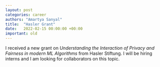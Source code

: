 ```yaml
---
layout: post
categories: career
authors: "Amartya Sanyal"
title:  "Hasler Grant"
date:   2022-02-15 00:00:00 +00:00
important: old
---
```

I received a new grant on _Understanding the Interaction of Privacy
and Fairness in modern ML Algorithms_ from Hasler Stiftung. I will be
hiring interns and I am looking for collaborators on this topic.
